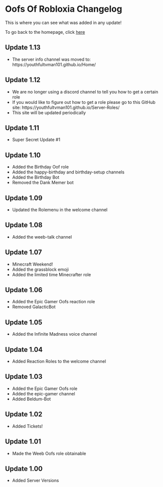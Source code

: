 <h1>Oofs Of Robloxia Changelog</h1>
<p>This is where you can see what was added in any update!</p>
To go back to the homepage, click <a href="https://youthfultvman101.github.io/Home/">here</a>

<h2>Update 1.13</h2>
<ul>
  <li>The server info channel was moved to: https://youthfultvman101.github.io/Home/</li>
</ul>

<h2>Update 1.12</h2>
<ul>
  <li>We are no longer using a discord channel to tell you how to get a certain role</li>
  <li>If you would like to figure out how to get a role please go to this GitHub site: https://youthfultvman101.github.io/Server-Roles/</li>
  <li>This site will be updated periodically</li>
</ul>

<h2>Update 1.11</h2>
<ul>
  <li>Super Secret Update #1</li>
</ul>

<h2>Update 1.10</h2>
<ul>
  <li>Added the Birthday Oof role</li>
  <li>Added the happy-birthday and birthday-setup channels</li>
  <li>Added the Birthday Bot</li>
  <li>Removed the Dank Memer bot</li>
</ul>

<h2>Update 1.09</h2>
<ul>
  <li>Updated the Rolemenu in the welcome channel</li>
</ul>

<h2>Update 1.08</h2>
<ul>
  <li>Added the weeb-talk channel</li>
</ul>

<h2>Update 1.07</h2>
<ul>
  <li>Minecraft Weekend!</li>
  <li>Added the grassblock emoji</li>
  <li>Added the limited time Minecrafter role</li>
</ul>

<h2>Update 1.06</h2>
<ul>
  <li>Added the Epic Gamer Oofs reaction role</li>
  <li>Removed GalacticBot</li>
</ul>

<h2>Update 1.05</h2>
<ul>
  <li>Added the Infinite Madness voice channel</li>
</ul>

<h2>Update 1.04</h2>
<ul>
  <li>Added Reaction Roles to the welcome channel</li>
</ul>

<h2>Update 1.03</h2>
<ul>
  <li>Added the Epic Gamer Oofs role</li>
  <li>Added the epic-gamer channel</li>
  <li>Added Beldum-Bot</li>
</ul>

<h2>Update 1.02</h2>
<ul>
  <li>Added Tickets!</li>
</ul>

<h2>Update 1.01</h2>
<ul>
  <li>Made the Weeb Oofs role obtainable</li>
</ul>

<h2>Update 1.00</h2>
<ul>
  <li>Added Server Versions</li>
</ul>
